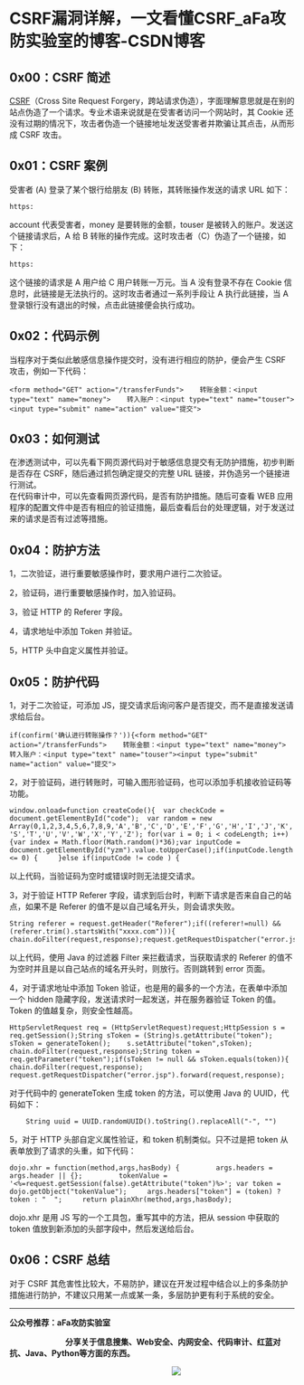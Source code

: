 # CSRF漏洞详解，一文看懂CSRF_aFa攻防实验室的博客-CSDN博客
**0x00：CSRF 简述**
----------------

[CSRF](https://so.csdn.net/so/search?q=CSRF&spm=1001.2101.3001.7020)（Cross Site Request Forgery，跨站请求伪造），字面理解意思就是在别的站点伪造了一个请求。专业术语来说就是在受害者访问一个网站时，其 Cookie 还没有过期的情况下，攻击者伪造一个链接地址发送受害者并欺骗让其点击，从而形成 CSRF 攻击。

0x01：CSRF 案例
------------

受害者 (A) 登录了某个银行给朋友 (B) 转账，其转账操作发送的请求 URL 如下：

```null
https:
```

account 代表受害者，money 是要转账的金额，touser 是被转入的账户。发送这个链接请求后，A 给 B 转账的操作完成。这时攻击者（C）伪造了一个链接，如下：

```null
https:
```

这个链接的请求是 A 用户给 C 用户转账一万元。当 A 没有登录不存在 Cookie 信息时，此链接是无法执行的。这时攻击者通过一系列手段让 A 执行此链接，当 A 登录银行没有退出的时候，点击此链接便会执行成功。

0x02：代码示例
---------

当程序对于类似此敏感信息操作提交时，没有进行相应的防护，便会产生 CSRF 攻击，例如一下代码：

```null
<form method="GET" action="/transferFunds">    转账金额：<input type="text" name="money">    转入账户：<input type="text" name="touser">    <input type="submit" name="action" value="提交">
```

0x03：如何测试
---------

在渗透测试中，可以先看下网页源代码对于敏感信息提交有无防护措施，初步判断是否存在 CSRF，随后通过抓包确定提交的完整 URL 链接，并伪造另一个链接进行测试。  
在代码审计中，可以先查看网页源代码，是否有防护措施。随后可查看 WEB 应用程序的配置文件中是否有相应的验证措施，最后查看后台的处理逻辑，对于发送过来的请求是否有过滤等措施。

0x04：防护方法
---------

1，二次验证，进行重要敏感操作时，要求用户进行二次验证。

2，验证码，进行重要敏感操作时，加入验证码。

3，验证 HTTP 的 Referer 字段。

4，请求地址中添加 Token 并验证。

5，HTTP 头中自定义属性并验证。

0x05：防护代码
---------

1，对于二次验证，可添加 JS，提交请求后询问客户是否提交，而不是直接发送请求给后台。

```null
if(confirm('确认进行转账操作？')){<form method="GET" action="/transferFunds">    转账金额：<input type="text" name="money">    转入账户：<input type="text" name="touser"><input type="submit" name="action" value="提交">
```

2，对于验证码，进行转账时，可输入图形验证码，也可以添加手机接收验证码等功能。

```null
window.onload=function createCode(){  var checkCode = document.getElementById("code");  var random = new Array(0,1,2,3,4,5,6,7,8,9,'A','B','C','D','E','F','G','H','I','J','K','L','M','N','O','P','Q','R', 'S','T','U','V','W','X','Y','Z'); for(var i = 0; i < codeLength; i++) {var index = Math.floor(Math.random()*36);var inputCode = document.getElementById("yzm").value.toUpperCase();if(inputCode.length <= 0) {     }else if(inputCode != code ) {
```

  
以上代码，当验证码为空时或错误时则无法提交请求。

3，对于验证 HTTP Referer 字段，请求到后台时，判断下请求是否来自自己的站点，如果不是 Referer 的值不是以自己域名开头，则会请求失败。

```null
String referer = request.getHeader("Referer");if((referer!=null) && (referer.trim().startsWith("xxxx.com"))){    chain.doFilter(request,response);request.getRequestDispatcher("error.jsp").forward(request,response);
```

以上代码，使用 Java 的过滤器 Filter 来拦截请求，当获取请求的 Referer 的值不为空时并且是以自己站点的域名开头时，则放行。否则跳转到 error 页面。

4，对于请求地址中添加 Token 验证，也是用的最多的一个方法，在表单中添加一个 hidden 隐藏字段，发送请求时一起发送，并在服务器验证 Token 的值。Token 的值越复杂，则安全性越高。

```null
HttpServletRequest req = (HttpServletRequest)request;HttpSession s = req.getSession();String sToken = (String)s.getAttribute("token");    sToken = generateToken();    s.setAttribute("token",sToken);    chain.doFilter(request,response);String token = req.getParameter("token");if(sToken != null && sToken.equals(token)){        chain.doFilter(request,response);        request.getRequestDispatcher("error.jsp").forward(request,response);
```

对于代码中的 generateToken 生成 token 的方法，可以使用 Java 的 UUID，代码如下：

```null
    String uuid = UUID.randomUUID().toString().replaceAll("-", "")
```

5，对于 HTTP 头部自定义属性验证，和 token 机制类似。只不过是把 token 从表单放到了请求的头重，如下代码：

```null
dojo.xhr = function(method,args,hasBody) {         args.headers = args.header || {};         tokenValue = '<%=request.getSession(false).getAttribute("token")%>'; var token = dojo.getObject("tokenValue");     args.headers["token"] = (token) ? token : "  ";     return plainXhr(method,args,hasBody); 
```

dojo.xhr 是用 JS 写的一个工具包，重写其中的方法，把从 session 中获取的 token 值放到新添加的头部字段中，然后发送给后台。

0x06：CSRF 总结
------------

对于 CSRF 其危害性比较大，不易防护，建议在开发过程中结合以上的多条防护措施进行防护，不建议只用某一点或某一条，多层防护更有利于系统的安全。

* * *

**公众号推荐：aFa攻防实验室**

                         **分享关于信息搜集、Web安全、内网安全、代码审计、红蓝对抗、Java、Python等方面的东西。** 

                                                                         ![](https://img-blog.csdnimg.cn/20191220230427373.jpg)